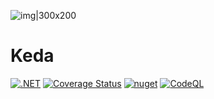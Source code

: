 ![img|300x200](https://raw.githubusercontent.com/managedcode/Keda/main/logo.png)

# Keda

[![.NET](https://github.com/managedcode/Keda/actions/workflows/dotnet.yml/badge.svg)](https://github.com/managedcode/Keda/actions/workflows/dotnet.yml)
[![Coverage Status](https://coveralls.io/repos/github/managedcode/Keda/badge.svg?branch=main)](https://coveralls.io/github/managedcode/Keda?branch=main)
[![nuget](https://github.com/managedcode/Keda/actions/workflows/nuget.yml/badge.svg?branch=main)](https://github.com/managedcode/Keda/actions/workflows/nuget.yml)
[![CodeQL](https://github.com/managedcode/Keda/actions/workflows/codeql-analysis.yml/badge.svg?branch=main)](https://github.com/managedcodeb/Keda/actions/workflows/codeql-analysis.yml)
